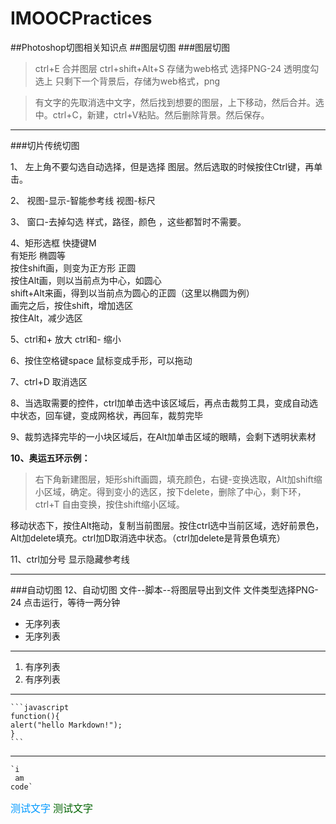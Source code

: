 # IMOOCPractices 
##Photoshop切图相关知识点
##图层切图
###图层切图
> ctrl+E 合并图层
ctrl+shift+Alt+S 存储为web格式
选择PNG-24 透明度勾选上
只剩下一个背景后，存储为web格式，png

> 有文字的先取消选中文字，然后找到想要的图层，上下移动，然后合并。选中。ctrl+C，新建，ctrl+V粘贴。然后删除背景。然后保存。
***
###切片传统切图

1、 左上角不要勾选自动选择，但是选择 图层。然后选取的时候按住Ctrl键，再单击。

2、 视图-显示-智能参考线
     视图-标尺

3、 窗口-去掉勾选 样式，路径，颜色 ，这些都暂时不需要。

4、矩形选框 快捷键M <br/> 
   有矩形 椭圆等 <br/>
   按住shift画，则变为正方形 正圆 <br/>
   按住Alt画，则以当前点为中心，如圆心 <br/>
	shift+Alt来画，得到以当前点为圆心的正圆（这里以椭圆为例）<br/>
	画完之后，按住shift，增加选区 <br/>
	按住Alt，减少选区 <br/>

5、ctrl和+ 放大
   ctrl和- 缩小

6、按住空格键space 鼠标变成手形，可以拖动

7、ctrl+D 取消选区

8、当选取需要的控件，ctrl加单击选中该区域后，再点击裁剪工具，变成自动选中状态，回车键，变成网格状，再回车，裁剪完毕

9、裁剪选择完毕的一小块区域后，在Alt加单击区域的眼睛，会剩下透明状素材

**10、奥运五环示例：**
> 右下角新建图层，矩形shift画圆，填充颜色，右键-变换选取，Alt加shift缩小区域，确定。得到变小的选区，按下delete，删除了中心，剩下环，ctrl+T 自由变换，按住shift缩小区域。
> 
移动状态下，按住Alt拖动，复制当前图层。按住ctrl选中当前区域，选好前景色，Alt加delete填充。ctrl加D取消选中状态。（ctrl加delete是背景色填充）

11、ctrl加分号  显示隐藏参考线
***
###自动切图
12、自动切图
文件--脚本--将图层导出到文件
文件类型选择PNG-24
点击运行，等待一两分钟

- 无序列表
- 无序列表
***
1. 有序列表
2. 有序列表  
***
	```javascript
    function(){
    alert("hello Markdown!");
    }
	```
***
	`i	
	 am 
	code`
<font color=#0099ff size=3 face="黑体">测试文字</font>
<font color=darkgreen size=3 face="微软雅黑">测试文字</font>

